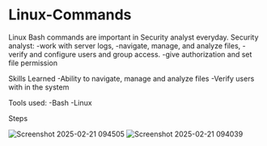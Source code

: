 # Linux-Commands

Linux Bash commands are important in Security analyst everyday. Security analyst: 
-work with server logs, 
-navigate, manage, and analyze files, 
-verify and configure users and group access.
-give authorization and set file permission

Skills Learned
-Ability to navigate, manage and analyze files
-Verify users with in the system

Tools used:
-Bash
-Linux

Steps

![Screenshot 2025-02-21 094505](https://github.com/user-attachments/assets/c1ae0615-feab-4b20-8e72-967523188dba)
![Screenshot 2025-02-21 094039](https://github.com/user-attachments/assets/f2a7a0c9-0090-441c-a8d0-2eeb3d9df14f)
